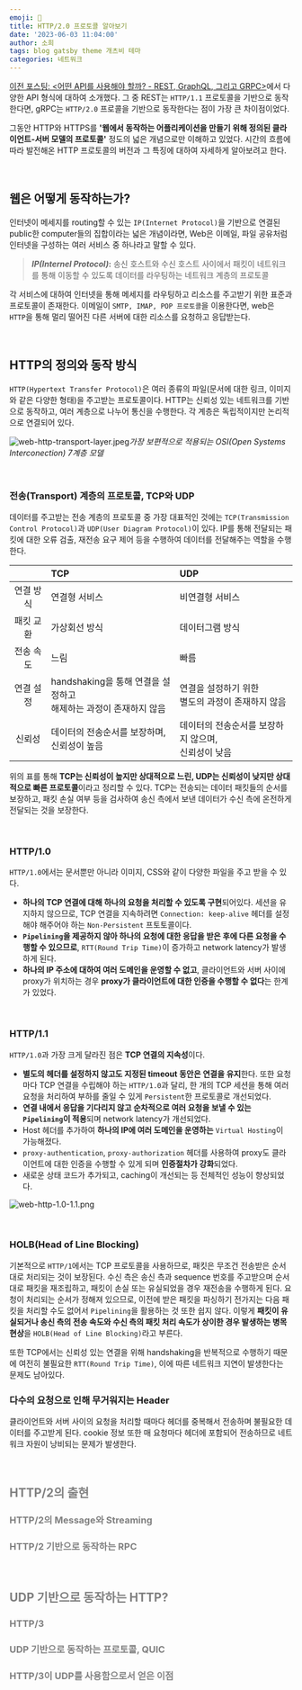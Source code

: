 ```yaml
---
emoji: 🐤
title: HTTP/2.0 프로토콜 알아보기
date: '2023-06-03 11:04:00'
author: 소희
tags: blog gatsby theme 개츠비 테마
categories: 네트워크
---
```


[이전 포스팅: <어떤 API를 사용해야 할까? - REST, GraphQL, 그리고 GRPC>](https://soheeeep.github.io/api-architecture)에서 다양한 API 형식에 대하여 소개했다. 그 중 REST는 `HTTP/1.1` 프로토콜을 기반으로 동작한다면, gRPC는 `HTTP/2.0` 프로콜을 기반으로 동작한다는 점이 가장 큰 차이점이었다. 

그동안 HTTP와 HTTPS를 **'웹에서 동작하는 어플리케이션을 만들기 위해 정의된 클라이언트-서버 모델의 프로토콜'** 정도의 넓은 개념으로만 이해하고 있었다. 시간의 흐름에 따라 발전해온 HTTP 프로토콜의 버전과 그 특징에 대하여 자세하게 알아보려고 한다.

<br>

## 웹은 어떻게 동작하는가?
인터넷이 메세지를 routing할 수 있는 `IP(Internet Protocol)`을 기반으로 연결된 public한 computer들의 집합이라는 넓은 개념이라면, Web은 이메일, 파일 공유처럼 인터넷을 구성하는 여러 서비스 중 하나라고 말할 수 있다.
> **_IP(Internel Protocol)_:** 송신 호스트와 수신 호스트 사이에서 패킷이 네트워크를 통해 이동할 수 있도록 데이터를 라우팅하는 네트워크 계층의 프로토콜

각 서비스에 대하여 인터넷을 통해 메세지를 라우팅하고 리소스를 주고받기 위한 표준과 프로토콜이 존재한다.
이메일이 `SMTP, IMAP, POP 프로토콜`을 이용한다면, web은 `HTTP`을 통해 멀리 떨어진 다른 서버에 대한 리소스를 요청하고 응답받는다.

<br>

## HTTP의 정의와 동작 방식

`HTTP(Hypertext Transfer Protocol)`은 여러 종류의 파일(문서에 대한 링크, 이미지와 같은 다양한 형태)을 주고받는 프로토콜이다. HTTP는 신뢰성 있는 네트워크를 기반으로 동작하고, 여러 계층으로 나누어 통신을 수행한다. 각 계층은 독립적이지만 논리적으로 연결되어 있다. 

![web-http-transport-layer.jpeg](./web-http-transport-layer.jpeg)*가장 보편적으로 적용되는 OSI(Open Systems Interconection) 7계층 모델*

<br>

### 전송(Transport) 계층의 프로토콜, TCP와 UDP

데이터를 주고받는 전송 계층의 프로토콜 중 가장 대표적인 것에는 `TCP(Transmission Control Protocol)`과 `UDP(User Diagram Protocol)`이 있다. IP를 통해 전달되는 패킷에 대한 오류 검출, 재전송 요구 제어 등을 수행하여 데이터를 전달해주는 역할을 수행한다.

|   | TCP | UDP |
|:--:|:--- |:---|
| 연결 방식 | 연결형 서비스 | 비연결형 서비스 |
| 패킷 교환 | 가상회선 방식 | 데이터그램 방식 |
| 전송 속도 | 느림 | 빠름 |
| 연결 설정 | handshaking을 통해 연결을 설정하고<br>해제하는 과정이 존재하지 않음 | 연결을 설정하기 위한<br>별도의 과정이 존재하지 않음 |
| 신뢰성 | 데이터의 전송순서를 보장하며, <br>신뢰성이 높음 | 데이터의 전송순서를 보장하지 않으며,<br>신뢰성이 낮음 |

위의 표를 통해 **TCP는 신뢰성이 높지만 상대적으로 느린, UDP는 신뢰성이 낮지만 상대적으로 빠른 프로토콜**이라고 정리할 수 있다. TCP는 전송되는 데이터 패킷들의 순서를 보장하고, 패킷 손실 여부 등을 검사하여 송신 측에서 보낸 데이터가 수신 측에 온전하게 전달되는 것을 보장한다.

<br>

### HTTP/1.0

`HTTP/1.0`에서는 문서뿐만 아니라 이미지, CSS와 같이 다양한 파일을 주고 받을 수 있다.  
- **하나의 TCP 연결에 대해 하나의 요청을 처리할 수 있도록 구현**되어있다. 세션을 유지하지 않으므로, TCP 연결을 지속하려면 `Connection: keep-alive` 헤더를 설정해야 해주어야 하는 `Non-Persistent` 프토토콜이다.
- **`Pipelining`을 제공하지 않아 하나의 요청에 대한 응답을 받은 후에 다른 요청을 수행할 수 있으므로**, `RTT(Round Trip Time)`이 증가하고 network latency가 발생하게 된다.
- **하나의 IP 주소에 대하여 여러 도메인을 운영할 수 없고**, 클라이언트와 서버 사이에 proxy가 위치하는 경우 **proxy가 클라이언트에 대한 인증을 수행할 수 없다**는 한계가 있었다.

<br>

### HTTP/1.1

`HTTP/1.0`과 가장 크게 달라진 점은 **TCP 연결의 지속성**이다.  
- **별도의 헤더를 설정하지 않고도 지정된 timeout 동안은 연결을 유지**한다. 또한 요청마다 TCP 연결을 수립해야 하는 `HTTP/1.0`과 달리, 한 개의 TCP 세션을 통해 여러 요청을 처리하여 부하를 줄일 수 있게 `Persistent`한 프로토콜로 개선되었다.
- **연결 내에서 응답을 기다리지 않고 순차적으로 여러 요청을 보낼 수 있는 `Pipelining`이 적용**되며 network latency가 개선되었다.
- Host 헤더를 추가하여 **하나의 IP에 여러 도메인을 운영하는** `Virtual Hosting`이 가능해졌다.
- `proxy-authentication`, `proxy-authorization` 헤더를 사용하여 proxy도 클라이언트에 대한 인증을 수행할 수 있게 되며 **인증절차가 강화**되었다.
- 새로운 상태 코드가 추가되고, caching이 개선되는 등 전체적인 성능이 향상되었다.

![web-http-1.0-1.1.png](./web-http-1.0-1.1.png)

<br>

### HOLB(Head of Line Blocking)

기본적으로 `HTTP/1`에서는 TCP 프로토콜을 사용하므로, 패킷은 무조건 전송받은 순서대로 처리되는 것이 보장된다. 수신 측은 송신 측과 sequence 번호를 주고받으며 순서대로 패킷을 재조립하고, 패킷이 손실 또는 유실되었을 경우 재전송을 수행하게 된다. 요청이 처리되는 순서가 정해져 있으므로, 이전에 받은 패킷을 파싱하기 전가지는 다음 패킷을 처리할 수도 없어서 `Pipelining`을 활용하는 것 또한 쉽지 않다. 이렇게 **패킷이 유실되거나 송신 측의 전송 속도와 수신 측의 패킷 처리 속도가 상이한 경우 발생하는 병목현상**을 `HOLB(Head of Line Blocking)`라고 부른다.

또한 TCP에서는 신뢰성 있는 연결을 위해 handshaking을 반복적으로 수행하기 때문에 여전히 불필요한 `RTT(Round Trip Time)`, 이에 따른 네트워크 지연이 발생한다는 문제도 남아있다.

### 다수의 요청으로 인해 무거워지는 Header

클라이언트와 서버 사이의 요청을 처리할 때마다 헤더를 중복해서 전송하며 불필요한 데이터를 주고받게 된다. cookie 정보 또한 매 요청마다 헤더에 포함되어 전송하므로 네트워크 자원이 낭비되는 문제가 발생한다.

<br>

<text style="color:grey;">

## HTTP/2의 출현

### HTTP/2의 Message와 Streaming

### HTTP/2 기반으로 동작하는 RPC

<br>

## UDP 기반으로 동작하는 HTTP?

### HTTP/3

### UDP 기반으로 동작하는 프로토콜, QUIC

### HTTP/3이 UDP를 사용함으로서 얻은 이점


</text>


```toc
```